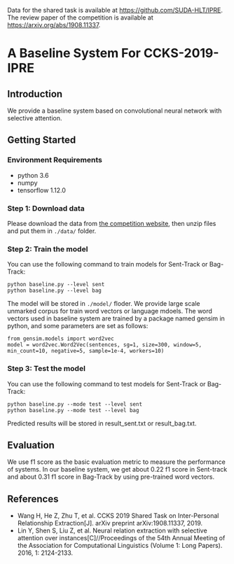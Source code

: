 Data for the shared task is available at https://github.com/SUDA-HLT/IPRE.
The review paper of the competition is available at https://arxiv.org/abs/1908.11337.
# A Baseline System For CCKS-2019-IPRE

## Introduction
We provide a baseline system based on convolutional neural network with selective attention.

## Getting Started
### Environment Requirements
* python 3.6
* numpy
* tensorflow 1.12.0
### Step 1: Download data
Please download the data from [the competition website](https://biendata.com/competition/ccks_2019_ipre/data/), then unzip files and put them in `./data/` folder.

### Step 2: Train the model
You can use the following command to train models for Sent-Track or Bag-Track:
```
python baseline.py --level sent 
python baseline.py --level bag
```
The model will be stored in `./model/` floder. We provide large scale unmarked corpus for train word vectors or language mdoels. The word vectors used in baseline system are trained by a package named gensim in python, and some parameters are set as follows:
```
from gensim.models import word2vec
model = word2vec.Word2Vec(sentences, sg=1, size=300, window=5, min_count=10, negative=5, sample=1e-4, workers=10)
```
### Step 3: Test the model
You can use the following command to test models for Sent-Track or Bag-Track:
```
python baseline.py --mode test --level sent 
python baseline.py --mode test --level bag
```
Predicted results will be stored in result_sent.txt or result_bag.txt.
## Evaluation
We use f1 score as the basic evaluation metric to measure the performance of systems. In our baseline system, we get about 0.22 f1 score in Sent-track and about 0.31 f1 score in Bag-Track by using pre-trained word vectors.
## References
* Wang H, He Z, Zhu T, et al. CCKS 2019 Shared Task on Inter-Personal Relationship Extraction[J]. arXiv preprint arXiv:1908.11337, 2019.
* Lin Y, Shen S, Liu Z, et al. Neural relation extraction with selective attention over instances[C]//Proceedings of the 54th Annual Meeting of the Association for Computational Linguistics (Volume 1: Long Papers). 2016, 1: 2124-2133.
